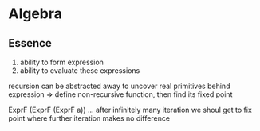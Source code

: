 # Algebra
## Essence
1. ability to form expression
2. ability to evaluate these expressions

recursion can be abstracted away to uncover real primitives behind expression
=> define non-recursive function, then find its fixed point


ExprF (ExprF (ExprF a)) ...
after infinitely many iteration we shoul get to fix point 
  where further iteration makes no difference







